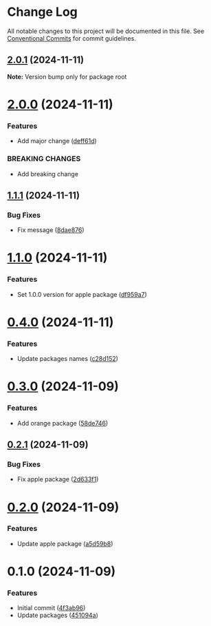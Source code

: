 # Change Log

All notable changes to this project will be documented in this file.
See [Conventional Commits](https://conventionalcommits.org) for commit guidelines.

## [2.0.1](https://github.com/mary725/lerna-example/compare/v2.0.0...v2.0.1) (2024-11-11)

**Note:** Version bump only for package root





# [2.0.0](https://github.com/mary725/lerna-example/compare/v1.1.1...v2.0.0) (2024-11-11)


### Features

* Add major change ([deff61d](https://github.com/mary725/lerna-example/commit/deff61d7ea97d211da325e8021de1e05472477bc))


### BREAKING CHANGES

* Add breaking change





## [1.1.1](https://github.com/mary725/lerna-example/compare/v1.1.0...v1.1.1) (2024-11-11)


### Bug Fixes

* Fix message ([8dae876](https://github.com/mary725/lerna-example/commit/8dae876fe41fc977cd26f67a4cb4625219fc351a))





# [1.1.0](https://github.com/mary725/lerna-example/compare/v0.4.0...v1.1.0) (2024-11-11)


### Features

* Set 1.0.0 version for apple package ([df959a7](https://github.com/mary725/lerna-example/commit/df959a78c8f8884d093cdb879a5c24709f7f0e34))





# [0.4.0](https://github.com/mary725/lerna-example/compare/v0.3.0...v0.4.0) (2024-11-11)


### Features

* Update packages names ([c28d152](https://github.com/mary725/lerna-example/commit/c28d152e5b2b45a36425a1a70b0244ba116a31a1))





# [0.3.0](https://github.com/mary725/lerna-example/compare/v0.2.1...v0.3.0) (2024-11-09)


### Features

* Add orange package ([58de746](https://github.com/mary725/lerna-example/commit/58de7462e3c4b35bac10eff860a04e976820cfe5))





## [0.2.1](https://github.com/mary725/lerna-example/compare/v0.2.0...v0.2.1) (2024-11-09)


### Bug Fixes

* Fix apple package ([2d633f1](https://github.com/mary725/lerna-example/commit/2d633f15d6ca4a5118d051adc063cd6c5f140048))





# [0.2.0](https://github.com/mary725/lerna-example/compare/v0.1.0...v0.2.0) (2024-11-09)


### Features

* Update apple package ([a5d59b8](https://github.com/mary725/lerna-example/commit/a5d59b8239afe446ef68450de77e0d27289f4e77))





# 0.1.0 (2024-11-09)


### Features

* Initial commit ([4f3ab96](https://github.com/mary725/lerna-example/commit/4f3ab96379a806fef4beaa7e5e49a6442f99c259))
* Update packages ([451094a](https://github.com/mary725/lerna-example/commit/451094a31b3ea7585dae7b7adc30b8f2b74e35b3))
